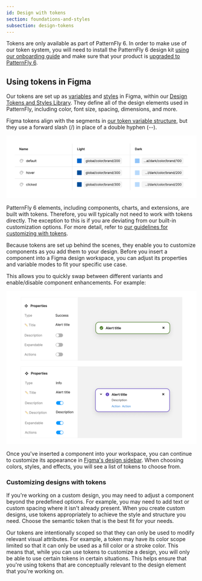 ```yaml
---
id: Design with tokens
section: foundations-and-styles
subsection: design-tokens
---
```


Tokens are only available as part of PatternFly 6. In order to make use of our token system, you will need to install the PatternFly 6 design kit [using our onboarding guide](/get-started/design) and make sure that your product is [upgraded to PatternFly 6](/releases/upgrade-guide). 

## Using tokens in Figma

Our tokens are set up as [variables](https://help.figma.com/hc/en-us/articles/15339657135383-Guide-to-variables-in-Figma) and [styles](https://help.figma.com/hc/en-us/articles/360039238753-Styles-in-Figma) in Figma, within our [Design Tokens and Styles Library](https://www.figma.com/@PatternFly). They define all of the design elements used in PatternFly, including color, font size, spacing, dimensions, and more.

Figma tokens align with the segments in [our token variable structure](/foundations-and-styles/design-tokens/about-tokens#token-names), but they use a forward slash (/) in place of a double hyphen (--).

![Table of brand color tokens.](./img/token-example-brand.png)  

PatternFly 6 elements, including components, charts, and extensions, are built with tokens. Therefore, you will typically not need to work with tokens directly. The exception to this is if you are deviating from our built-in customization options. For more detail, refer to [our guidelines for customizing with tokens](#customizing-designs-with-tokens).

Because tokens are set up behind the scenes, they enable you to customize components as you add them to your design. Before you insert a component into a Figma design workspace, you can adjust its properties and variable modes to fit your specific use case. 

This allows you to quickly swap between different variants and enable/disable component enhancements. For example: 

![PatternFly alert components built with Figma tokens.](./img/component-instance.png)  


Once you've inserted a component into your workspace, you can continue to customize its appearance in [Figma's design sidebar](https://help.figma.com/hc/en-us/articles/360039832014-Design-prototype-and-explore-layer-properties-in-the-right-sidebar). When choosing colors, styles, and effects, you will see a list of tokens to choose from.

### Customizing designs with tokens

If you're working on a custom design, you may need to adjust a component beyond the predefined options. For example, you may need to add text or custom spacing where it isn't already present. When you create custom designs, use tokens appropriately to achieve the style and structure you need. Choose the semantic token that is the best fit for your needs. 

Our tokens are intentionally scoped so that they can only be used to modify relevant visual attributes. For example, a token may have its color scope limited so that it can only be used as a fill color or a stroke color. This means that, while you can use tokens to customize a design, you will only be able to use certain tokens in certain situations. This helps ensure that you're using tokens that are conceptually relevant to the design element that you're working on.
